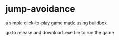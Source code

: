 # jump-avoidance

a simple click-to-play game made using buildbox

go to release and download .exe file to run the game
